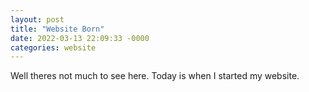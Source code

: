 ```yaml
---
layout: post
title: "Website Born"
date: 2022-03-13 22:09:33 -0000
categories: website
---
```



Well theres not much to see here. Today is when I started my website.
